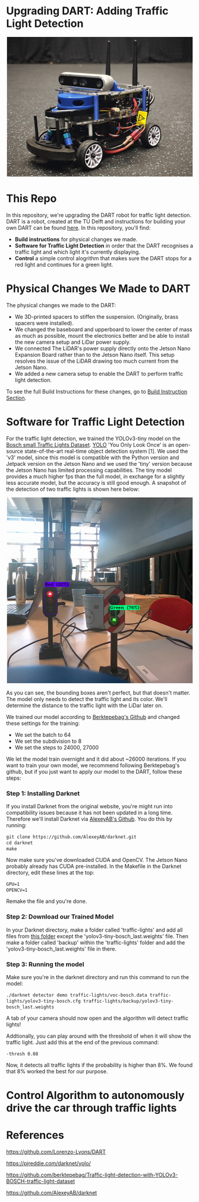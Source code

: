 # Upgrading DART: Adding Traffic Light Detection

<p align="center">
  <img src="images/Complete_DART2.0.jpg" width="500">
</p>

# This Repo
In this repository, we're upgrading the DART robot for traffic light detection. DART is a robot, created at the TU Delft and instructions for building your own DART can be found [here](https://github.com/Lorenzo-Lyons/DART). In this repository, you'll find:
+ <b>Build instructions</b> for physical changes we made.
+ <b>Software for Traffic Light Detection</b> in order that the DART recognises a traffic light and which light it's currently displaying.
+ <b>Control</b> a simple control alogrithm that makes sure the DART stops for a red light and continues for a green light.

# Physical Changes We Made to DART
The physical changes we made to the DART:
+ We 3D-printed spacers to stiffen the suspension. (Originally, brass spacers were installed).
+ We changed the baseboard and upperboard to lower the center of mass as much as possible, mount the electronics better and be able to install the new camera setup and LiDar power supply.
+ We connected The LiDAR's power supply directly onto the Jetson Nano Expansion Board rather than to the Jetson Nano itself. This setup resolves the issue of the LiDAR drawing too much current from the Jetson Nano.
+ We added a new camera setup to enable the DART to perform traffic light detection.

To see the full Build Instructions for these changes, go to [Build Instruction Section](https://github.com/Semthart28/DART-5/tree/main/Build%20Instructions).

# Software for Traffic Light Detection
For the traffic light detection, we trained the YOLOv3-tiny model on the [Bosch small Traffic Lights Dataset](https://zenodo.org/records/12706046). [YOLO](https://pjreddie.com/darknet/yolo/) 'You Only Look Once' is  an open-source state-of-the-art real-time object detection system [1]. We used the 'v3' model, since this model is compatible with the Python version and Jetpack version on the Jetson Nano and we used the 'tiny' version because the Jetson Nano has limited processing capabilities. The tiny model provides a much higher fps than the full model, in exchange for a slightly less accurate model, but the accuracy is still good enough. A snapshot of the detection of two traffic lights is shown here below:

<p align="center">
  <img src="images/Detection.png" width="500">
</p>

As you can see, the bounding boxes aren't perfect, but that doesn't matter. The model only needs to detect the traffic light and its color. We'll determine the distance to the traffic light with the LiDar later on.

We trained our model according to [Berktepebag's Github](https://github.com/berktepebag/Traffic-light-detection-with-YOLOv3-BOSCH-traffic-light-dataset) and changed these settings for the training:
+ We set the batch to 64
+ We set the subdivision to 8
+ We set the steps to 24000, 27000

We let the model train overnight and it did about ~26000 iterations. If you want to train your own model, we recommend following Berktepebag's github, but if you just want to apply our model to the DART, follow these steps:

### Step 1: Installing Darknet
If you install Darknet from the original website, you're might run into compatibility issues because it has not been updated in a long time. Therefore we'll install Darknet via [AlexeyAB's Github](https://github.com/AlexeyAB/darknet). You do this by running:

```
git clone https://github.com/AlexeyAB/darknet.git
cd darknet
make
```
Now make sure you've downloaded CUDA and OpenCV. The Jetson Nano probably already has CUDA pre-installed. In the Makefile in the Darknet directory, edit these lines at the top:
```
GPU=1
OPENCV=1
```
Remake the file and you're done.

### Step 2: Download our Trained Model
In your Darknet directory, make a folder called 'traffic-lights' and add all files from [this folder](https://github.com/Semthart28/DART-5/tree/main/Trained-YOLO-model) except the 'yolov3-tiny-bosch_last.weights' file. Then make a folder called 'backup' within the 'traffic-lights' folder and add the 'yolov3-tiny-bosch_last.weights' file in there.

### Step 3: Running the model
Make sure you're in the darknet directory and run this command to run the model:
```
./darknet detector demo traffic-lights/voc-bosch.data traffic-lights/yolov3-tiny-bosch.cfg traffic-lights/backup/yolov3-tiny-bosch_last.weights
```
A tab of your camera should now open and the algorithm will detect traffic lights!

Addtionally, you can play around with the threshold of when it will show the traffic light. Just add this at the end of the previous command:

```
-thresh 0.08
```

Now, it detects all traffic lights if the probability is higher than 8%. We found that 8% worked the best for our purpose.
# Control Algorithm to autonomously drive the car through traffic lights

# References
https://github.com/Lorenzo-Lyons/DART

https://pjreddie.com/darknet/yolo/

https://github.com/berktepebag/Traffic-light-detection-with-YOLOv3-BOSCH-traffic-light-dataset

https://github.com/AlexeyAB/darknet
